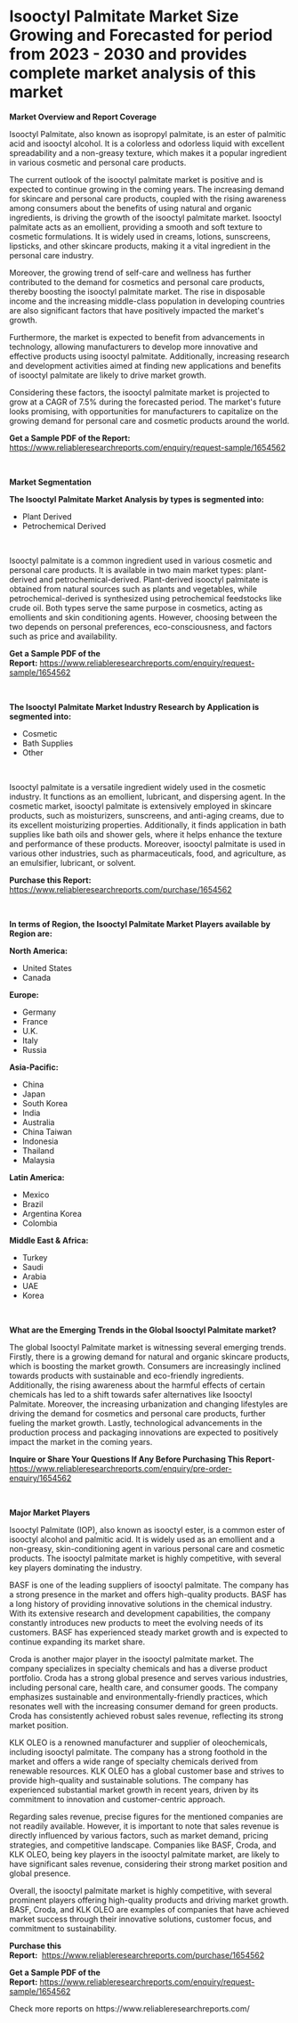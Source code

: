 <p><h1>Isooctyl Palmitate Market Size Growing and Forecasted for period from 2023 - 2030 and provides complete market analysis of this market</h1></p><p><strong>Market Overview and Report Coverage</strong></p>
<p><p>Isooctyl Palmitate, also known as isopropyl palmitate, is an ester of palmitic acid and isooctyl alcohol. It is a colorless and odorless liquid with excellent spreadability and a non-greasy texture, which makes it a popular ingredient in various cosmetic and personal care products.</p><p>The current outlook of the isooctyl palmitate market is positive and is expected to continue growing in the coming years. The increasing demand for skincare and personal care products, coupled with the rising awareness among consumers about the benefits of using natural and organic ingredients, is driving the growth of the isooctyl palmitate market. Isooctyl palmitate acts as an emollient, providing a smooth and soft texture to cosmetic formulations. It is widely used in creams, lotions, sunscreens, lipsticks, and other skincare products, making it a vital ingredient in the personal care industry.</p><p>Moreover, the growing trend of self-care and wellness has further contributed to the demand for cosmetics and personal care products, thereby boosting the isooctyl palmitate market. The rise in disposable income and the increasing middle-class population in developing countries are also significant factors that have positively impacted the market's growth.</p><p>Furthermore, the market is expected to benefit from advancements in technology, allowing manufacturers to develop more innovative and effective products using isooctyl palmitate. Additionally, increasing research and development activities aimed at finding new applications and benefits of isooctyl palmitate are likely to drive market growth.</p><p>Considering these factors, the isooctyl palmitate market is projected to grow at a CAGR of 7.5% during the forecasted period. The market's future looks promising, with opportunities for manufacturers to capitalize on the growing demand for personal care and cosmetic products around the world.</p></p>
<p><strong>Get a Sample PDF of the Report:</strong> <a href="https://www.reliableresearchreports.com/enquiry/request-sample/1654562">https://www.reliableresearchreports.com/enquiry/request-sample/1654562</a></p>
<p>&nbsp;</p>
<p><strong>Market Segmentation</strong></p>
<p><strong>The Isooctyl Palmitate Market Analysis by types is segmented into:</strong></p>
<p><ul><li>Plant Derived</li><li>Petrochemical Derived</li></ul></p>
<p>&nbsp;</p>
<p><p>Isooctyl palmitate is a common ingredient used in various cosmetic and personal care products. It is available in two main market types: plant-derived and petrochemical-derived. Plant-derived isooctyl palmitate is obtained from natural sources such as plants and vegetables, while petrochemical-derived is synthesized using petrochemical feedstocks like crude oil. Both types serve the same purpose in cosmetics, acting as emollients and skin conditioning agents. However, choosing between the two depends on personal preferences, eco-consciousness, and factors such as price and availability.</p></p>
<p><strong>Get a Sample PDF of the Report:</strong>&nbsp;<a href="https://www.reliableresearchreports.com/enquiry/request-sample/1654562">https://www.reliableresearchreports.com/enquiry/request-sample/1654562</a></p>
<p>&nbsp;</p>
<p><strong>The Isooctyl Palmitate Market Industry Research by Application is segmented into:</strong></p>
<p><ul><li>Cosmetic</li><li>Bath Supplies</li><li>Other</li></ul></p>
<p>&nbsp;</p>
<p><p>Isooctyl palmitate is a versatile ingredient widely used in the cosmetic industry. It functions as an emollient, lubricant, and dispersing agent. In the cosmetic market, isooctyl palmitate is extensively employed in skincare products, such as moisturizers, sunscreens, and anti-aging creams, due to its excellent moisturizing properties. Additionally, it finds application in bath supplies like bath oils and shower gels, where it helps enhance the texture and performance of these products. Moreover, isooctyl palmitate is used in various other industries, such as pharmaceuticals, food, and agriculture, as an emulsifier, lubricant, or solvent.</p></p>
<p><strong>Purchase this Report:</strong>&nbsp; <a href="https://www.reliableresearchreports.com/purchase/1654562">https://www.reliableresearchreports.com/purchase/1654562</a></p>
<p>&nbsp;</p>
<p><strong>In terms of Region, the Isooctyl Palmitate Market Players available by Region are:</strong></p>
<p>
    <p> <strong> North America: </strong>
        <ul>
            <li>United States</li>
            <li>Canada</li>
        </ul>
        </p> 
    <p> <strong> Europe: </strong>
        <ul>
            <li>Germany</li>
            <li>France</li>
            <li>U.K.</li>
            <li>Italy</li>
            <li>Russia</li>
        </ul>
        </p> 
    <p> <strong> Asia-Pacific: </strong>
        <ul>
            <li>China</li>
            <li>Japan</li>
            <li>South Korea</li>
            <li>India</li>
            <li>Australia</li>
            <li>China Taiwan</li>
            <li>Indonesia</li>
            <li>Thailand</li>
            <li>Malaysia</li>
        </ul>
        </p> 
    <p> <strong> Latin America: </strong>
        <ul>
            <li>Mexico</li>
            <li>Brazil</li>
            <li>Argentina Korea</li>
            <li>Colombia</li>
        </ul>
        </p> 
    <p> <strong> Middle East & Africa: </strong>
        <ul>
            <li>Turkey</li>
            <li>Saudi</li>
            <li>Arabia</li>
            <li>UAE</li>
            <li>Korea</li>
        </ul>
    </p>
    </p>
<p>&nbsp;</p>
<p><strong>What are the Emerging Trends in the Global Isooctyl Palmitate market?</strong></p>
<p><p>The global Isooctyl Palmitate market is witnessing several emerging trends. Firstly, there is a growing demand for natural and organic skincare products, which is boosting the market growth. Consumers are increasingly inclined towards products with sustainable and eco-friendly ingredients. Additionally, the rising awareness about the harmful effects of certain chemicals has led to a shift towards safer alternatives like Isooctyl Palmitate. Moreover, the increasing urbanization and changing lifestyles are driving the demand for cosmetics and personal care products, further fueling the market growth. Lastly, technological advancements in the production process and packaging innovations are expected to positively impact the market in the coming years.</p></p>
<p><strong>Inquire or Share Your Questions If Any Before Purchasing This Report</strong>- <a href="https://www.reliableresearchreports.com/enquiry/pre-order-enquiry/1654562">https://www.reliableresearchreports.com/enquiry/pre-order-enquiry/1654562</a></p>
<p>&nbsp;</p>
<p><strong>Major Market Players</strong></p>
<p><p>Isooctyl Palmitate (IOP), also known as isooctyl ester, is a common ester of isooctyl alcohol and palmitic acid. It is widely used as an emollient and a non-greasy, skin-conditioning agent in various personal care and cosmetic products. The isooctyl palmitate market is highly competitive, with several key players dominating the industry.</p><p>BASF is one of the leading suppliers of isooctyl palmitate. The company has a strong presence in the market and offers high-quality products. BASF has a long history of providing innovative solutions in the chemical industry. With its extensive research and development capabilities, the company constantly introduces new products to meet the evolving needs of its customers. BASF has experienced steady market growth and is expected to continue expanding its market share.</p><p>Croda is another major player in the isooctyl palmitate market. The company specializes in specialty chemicals and has a diverse product portfolio. Croda has a strong global presence and serves various industries, including personal care, health care, and consumer goods. The company emphasizes sustainable and environmentally-friendly practices, which resonates well with the increasing consumer demand for green products. Croda has consistently achieved robust sales revenue, reflecting its strong market position.</p><p>KLK OLEO is a renowned manufacturer and supplier of oleochemicals, including isooctyl palmitate. The company has a strong foothold in the market and offers a wide range of specialty chemicals derived from renewable resources. KLK OLEO has a global customer base and strives to provide high-quality and sustainable solutions. The company has experienced substantial market growth in recent years, driven by its commitment to innovation and customer-centric approach.</p><p>Regarding sales revenue, precise figures for the mentioned companies are not readily available. However, it is important to note that sales revenue is directly influenced by various factors, such as market demand, pricing strategies, and competitive landscape. Companies like BASF, Croda, and KLK OLEO, being key players in the isooctyl palmitate market, are likely to have significant sales revenue, considering their strong market position and global presence.</p><p>Overall, the isooctyl palmitate market is highly competitive, with several prominent players offering high-quality products and driving market growth. BASF, Croda, and KLK OLEO are examples of companies that have achieved market success through their innovative solutions, customer focus, and commitment to sustainability.</p></p>
<p><strong>Purchase this Report:</strong>&nbsp;&nbsp;<a href="https://www.reliableresearchreports.com/purchase/1654562">https://www.reliableresearchreports.com/purchase/1654562</a></p>
<p></p>
<p><strong>Get a Sample PDF of the Report:</strong>&nbsp;<a href="https://www.reliableresearchreports.com/enquiry/request-sample/1654562">https://www.reliableresearchreports.com/enquiry/request-sample/1654562</a></p>
<p>Check more reports on https://www.reliableresearchreports.com/</p>